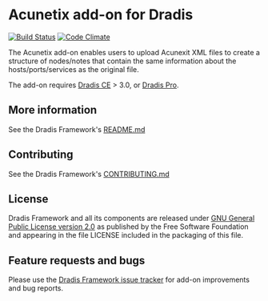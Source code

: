 # Acunetix add-on for Dradis

[![Build Status](https://secure.travis-ci.org/dradis/dradis-acunetix.png?branch=master)](http://travis-ci.org/dradis/dradis-acunetix) [![Code Climate](https://codeclimate.com/github/dradis/dradis-acunetix.png)](https://codeclimate.com/github/dradis/dradis-acunetix.png)

The Acunetix add-on enables users to upload Acunexit XML files to create a structure of nodes/notes that contain the same information about the hosts/ports/services as the original file.

The add-on requires [Dradis CE](https://dradis.com/ce/) > 3.0, or [Dradis Pro](https://dradis.com/).


## More information

See the Dradis Framework's [README.md](https://github.com/dradis/dradis-ce/blob/develop/README.md)


## Contributing

See the Dradis Framework's [CONTRIBUTING.md](https://github.com/dradis/dradis-ce/blob/develop/CONTRIBUTING.md)


## License

Dradis Framework and all its components are released under [GNU General Public License version 2.0](http://www.gnu.org/licenses/old-licenses/gpl-2.0.html) as published by the Free Software Foundation and appearing in the file LICENSE included in the packaging of this file.


## Feature requests and bugs

Please use the [Dradis Framework issue tracker](https://github.com/dradis/dradis-ce/issues) for add-on improvements and bug reports.
